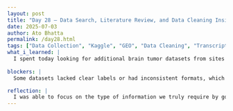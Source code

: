 ```yaml
---
layout: post  
title: "Day 28 – Data Search, Literature Review, and Data Cleaning Insights"  
date: 2025-07-03  
author: Ato Bhatta  
permalink: /day28.html  
tags: ["Data Collection", "Kaggle", "GEO", "Data Cleaning", "Transcriptomics", "Research Methodology"]
what_i_learned: |
  I spent today looking for additional brain tumor datasets from sites like GEO and Kaggle.  In particular, I searched for labeled and cleaned datasets that distinguish between benign and malignant tumor types.  To learn more about which datasets were utilized in earlier research and how they were prepped for machine learning, I read a number of articles.  Additionally, one of our colleagues shared her data cleansing procedure.  She described how she prepared the framework required to apply machine learning techniques, sorted the labels, eliminated empty rows and columns, and transposed the data to meet the model format.  This made it easier to understand the practical procedures needed to prepare raw data for research.
  
blockers: |
  Some datasets lacked clear labels or had inconsistent formats, which made them difficult to use directly. It also took time to identify datasets with enough samples and relevant metadata.

reflection: |
  I was able to focus on the type of information we truly require by going over research papers again.  I became aware of the significance of complete and well-documented datasets after searching through Kaggle and GEO.  Our teammate's presentation was quite beneficial; it helped us understand how to organize our own dataset and made the connection between theory and practice.  I felt productive today and gained confidence in my ability to manage the data-related responsibilities for this project.
---
```

